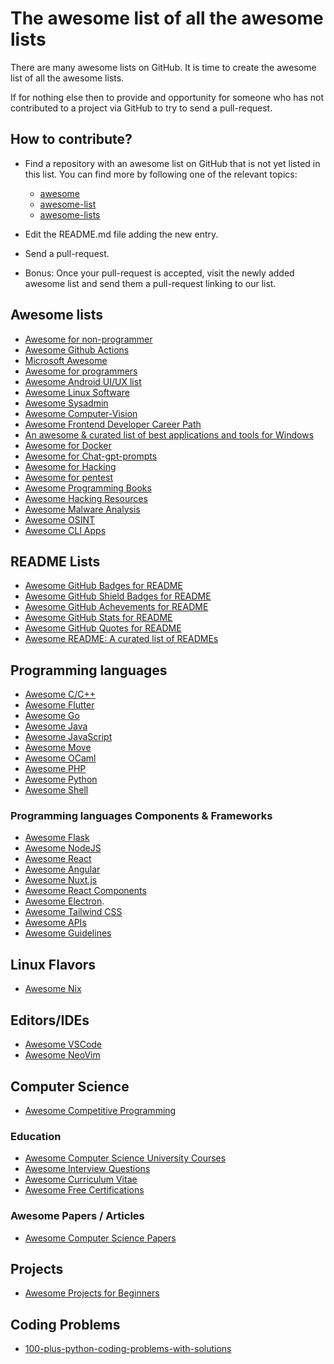 # The awesome list of all the awesome lists

There are many awesome lists on GitHub. It is time to create the awesome list of all the awesome lists.

If for nothing else then to provide and opportunity for someone who has not contributed to a project via GitHub to try to send a pull-request.

## How to contribute?

* Find a repository with an awesome list on GitHub that is not yet listed in this list. You can find more by following one of the relevant topics:
    * [awesome](https://github.com/topics/awesome)
    * [awesome-list](https://github.com/topics/awesome-list)
    * [awesome-lists](https://github.com/topics/awesome-lists)
* Edit the README.md file adding the new entry.
* Send a pull-request.
  
* Bonus: Once your pull-request is accepted, visit the newly added awesome list and send them a pull-request linking to our list.

## Awesome lists

* [Awesome for non-programmer](https://github.com/szabgab/awesome-for-non-programmers)
* [Awesome Github Actions](https://github.com/sdras/awesome-actions)
* [Microsoft Awesome](https://github.com/Awesome-Windows/Awesome)
* [Awesome for programmers](https://github.com/trimstray/the-book-of-secret-knowledge)
* [Awesome Android UI/UX list](https://github.com/wasabeef/awesome-android-ui)
* [Awesome Linux Software](https://github.com/luong-komorebi/Awesome-Linux-Software)
* [Awesome Sysadmin](https://github.com/kahun/awesome-sysadmin)
* [Awesome Computer-Vision](https://github.com/jbhuang0604/awesome-computer-vision)
* [Awesome Frontend Developer Career Path](https://github.com/fulyaertay/Front-End-Developer-Path)
* [An awesome & curated list of best applications and tools for Windows](https://github.com/Awesome-Windows/Awesome)
* [Awesome for Docker](https://github.com/veggiemonk/awesome-docker)
* [Awesome for Chat-gpt-prompts](https://github.com/f/awesome-chatgpt-prompts)
* [Awesome for Hacking](https://github.com/Hack-with-Github/Awesome-Hacking)
* [Awesome for pentest](https://github.com/enaqx/awesome-pentest)
* [Awesome Programming Books](https://github.com/royeo/awesome-programming-books)
* [Awesome Hacking Resources](https://github.com/vitalysim/Awesome-Hacking-Resources)
* [Awesome Malware Analysis](https://github.com/rshipp/awesome-malware-analysis)
* [Awesome OSINT](https://github.com/jivoi/awesome-osint)
* [Awesome CLI Apps](https://github.com/agarrharr/awesome-cli-apps?tab=readme-ov-file)

## README Lists

* [Awesome GitHub Badges for README](https://github.com/chetanraj/awesome-github-badges)
* [Awesome GitHub Shield Badges for README](https://github.com/Ileriayo/markdown-badges)
* [Awesome GitHub Achevements for README](https://github.com/drknzz/GitHub-Achievements)
* [Awesome GitHub Stats for README](https://github.com/anuraghazra/github-readme-stats)
* [Awesome GitHub Quotes for README](https://github.com/shravan20/github-readme-quotes)
* [Awesome README: A curated list of READMEs](https://github.com/matiassingers/awesome-readme)

## Programming languages

* [Awesome C/C++](https://github.com/fffaraz/awesome-cpp)
* [Awesome Flutter](https://github.com/Solido/awesome-flutter)
* [Awesome Go](https://github.com/avelino/awesome-go)
* [Awesome Java](https://github.com/akullpp/awesome-java)
* [Awesome JavaScript](https://github.com/sorrycc/awesome-javascript)
* [Awesome Move](https://github.com/MystenLabs/awesome-move)
* [Awesome OCaml](https://github.com/ocaml-community/awesome-ocaml)
* [Awesome PHP](https://github.com/ziadoz/awesome-php)
* [Awesome Python](https://github.com/vinta/awesome-python)
* [Awesome Shell](https://github.com/alebcay/awesome-shell)

### Programming languages Components & Frameworks

* [Awesome Flask](https://github.com/humiaozuzu/awesome-flask)
* [Awesome NodeJS](https://github.com/sindresorhus/awesome-nodejs)
* [Awesome React](https://github.com/enaqx/awesome-react)
* [Awesome Angular](https://github.com/PatrickJS/awesome-angular)
* [Awesome Nuxt.js](https://github.com/nuxt/awesome)
* [Awesome React Components](https://github.com/brillout/awesome-react-components)
* [Awesome Electron](https://github.com/sindresorhus/awesome-electron).
* [Awesome Tailwind CSS](https://github.com/aniftyco/awesome-tailwindcss)
* [Awesome APIs](https://github.com/TonnyL/Awesome_APIs)
* [Awesome Guidelines](https://github.com/Kristories/awesome-guidelines)

## Linux Flavors

* [Awesome Nix](https://github.com/nix-community/awesome-nix)

## Editors/IDEs

* [Awesome VSCode](https://github.com/viatsko/awesome-vscode)
* [Awesome NeoVim](https://github.com/rockerBOO/awesome-neovim)

## Computer Science

* [Awesome Competitive Programming](https://github.com/lnishan/awesome-competitive-programming)

### Education

* [Awesome Computer Science University Courses](https://github.com/prakhar1989/awesome-courses)
* [Awesome Interview Questions](https://github.com/DopplerHQ/awesome-interview-questions)
* [Awesome Curriculum Vitae](https://github.com/posquit0/Awesome-CV)
* [Awesome Free Certifications](https://github.com/RBLucky/Awesome-Free-Certifications)

### Awesome Papers / Articles

* [Awesome Computer Science Papers](https://github.com/papers-we-love/papers-we-love)

## Projects

* [Awesome Projects for Beginners](https://github.com/MunGell/awesome-for-beginners)

## Coding Problems

* [100-plus-python-coding-problems-with-solutions](https://github.com/ProgrammingHero1/100-plus-python-coding-problems-with-solutions)
